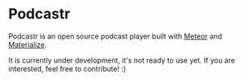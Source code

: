 # Podcastr

Podcastr is an open source podcast player built with [Meteor](https://www.meteor.com/) and [Materialize](http://materializecss.com/).

It is currently under development, it's not ready to use yet. If you are interested, feel free to contribute! :)